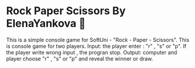 # Rock Paper Scissors By ElenaYankova 🐍
This is a simple console game for SoftUni - "Rock - Paper - Scissors". This is console game for two players. Input: the player enter : "r" , "s" or "p". If the player write wrong input , the progran stop. Output: computer and player choose "r" , "s" or "p" and reveal the winner or draw.
